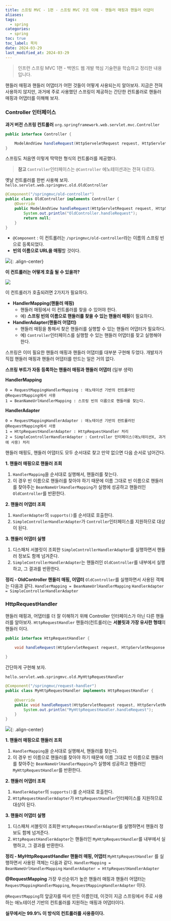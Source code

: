 ```yaml
---
title: 스프링 MVC - 1편 - 스프링 MVC 구조 이해 - 핸들러 매핑과 핸들러 어댑터
aliases: 
tags:
  - spring
categories:
  - spring
toc: true
toc_label: 목차
date: 2024-03-29
last_modified_at: 2024-03-29
---
```

>  인프런 스프링 MVC 1편 - 백엔드 웹 개발 핵심 기술편을 학습하고 정리한 내용 입니다.


핸들러 매핑과 핸들러 어댑터가 어떤 것들이 어떻게 사용되는지 알아보자.
지금은 전혀 사용하지 않지만, 과거에 주로 사용했던 스프링이 제공하는 간단한 컨트롤러로 핸들러 매핑과 어댑터를 이해해 보자.

### Controller 인터페이스
**과거 버전 스프링 컨트롤러**
`org.springframework.web.servlet.mvc.Controller`
```java
public interface Controller {

	ModelAndView handleRequest(HttpServeletRequest request, HttpServletResponse response) throws Exception;
}
```

스프링도 처음엔 이렇게 딱딱한 형식의 컨트롤러를 제공했다.

> **참고**
>`Controller`인터페이스는 `@Controller` 에노테이션과는 전혀 다르다.


옛날 컨트롤러를 한번 사용해 보자.
`hello.servlet.web.springmvc.old.OldController`
```java
@Component("/springmvc/old-controller")  
public class OldController implements Controller {  
    @Override  
    public ModelAndView handleRequest(HttpServletRequest request, HttpServletResponse response) throws Exception {  
        System.out.println("OldController.handleRequest");  
        return null;  
    }  
}
```

- `@Component` : 이 컨트롤러는 `/springmvc/old-controller`라는 이름의 스프링 빈으로 등록되었다.
-  **빈의 이름으로 URL을 매핑**할 것이다.

![](https://i.imgur.com/6jcXFBC.png){: .align-center}


**이 컨트롤러는 어떻게 호출 될 수 있을까?**

![](https://i.imgur.com/3BWH4yX.png)

이 컨트롤러가 호출되려면 2가지가 필요하다.

- **HandlerMapping(핸들러 매핑)**
	- 핸들러 매핑에서 이 컨트롤러를 찾을 수 있어야 한다.
	- 예) **스프링 빈의 이름으로 핸들러를 찾을 수 있는 핸들러 매핑**이 필요하다.
- **HandlerAdapter(핸들러 어댑터)**
	- 핸들러 매핑을 통해서 찾은 핸들러를 실행할 수 있는 핸들러 어댑터가 필요하다.
	- 예) `Controller`인터페이스를 실행할 수 있는 핸들러 어댑터를 찾고 실행해야 한다.

스프링은 이미 필요한 핸들러 매핑과 핸들러 어댑터를 대부분 구현해 두었다. 개발자가 직접 핸들러 매핑과 핸들러 어댑터를 만드는 일은 거의 없다.

**스프링 부트가 자동 등록하는 핸들러 매핑과 핸들러 어댑터** (일부 생략)

**HandlerMapping**
```
0 = RequestMappingHandlerMapping : 애노테이션 기반의 컨트롤러인 @RequestMapping에서 사용 
1 = BeanNameUrlHandlerMapping : 스프링 빈의 이름으로 핸들러를 찾는다.
```

**HandlerAdapter**
```
0 = RequestMappingHandlerAdapter : 애노테이션 기반의 컨트롤러인 @RequestMapping에서 사용 
1 = HttpRequestHandlerAdapter : HttpRequestHandler 처리 
2 = SimpleControllerHandlerAdapter : Controller 인터페이스(애노테이션X, 과거에 사용) 처리
```

핸들러 매핑도, 핸들러 어댑터도 모두 순서대로 찾고 만약 없으면 다음 순서로 넘어간다.

**1. 핸들러 매핑으로 핸들러 조회**
1. `HandlerMapping`을 순서대로 실행해서, 핸들러를 찾는다.
2. 이 경우 빈 이름으로 핸들러를 찾아야 하기 때문에 이름 그대로 빈 이름으로 핸들러를 찾아주는 `BeanNameUrlHandlerMapping`가 실행에 성공하고 핸들러인 `OldController`를 반환한다.

**2. 핸들러 어댑터 조회**
1. `HandlerAdapter`의 `supports()`를 순서대로 호출한다.
2. `SimpleControllerHandlerAdapter`가 `Controller`인터페이스를 지원하므로 대상이 된다.

**3. 핸들러 어댑터 실행**
1. 디스패처 서블릿이 조회한 `SimpleControllerHandlerAdapter`를 실행하면서 핸들러 정보도 함께 넘겨준다.
2. `SimpleControllerHandlerAdapter`는 핸들러인 `OldController`를 내부에서 실행하고, 그 결과를 반환한다.

**정리 - OldController 핸들러 매핑, 어댑터**
`OldController`를 실행하면서 사용된 객체는 다음과 같다.
`HandlerMapping = BeanNameUrlHandlerMapping`
`HandlerAdapter = SimpleControllerHandlerAdapter`


### HttpRequestHandler

핸들러 매핑과, 어댑터를 더 잘 이해하기 위해 Controller 인터페이스가 아닌 다른 핸들러를 알아보자.
`HttpRequestHandler` 핸들러(컨트롤러)는 **서블릿과 가장 유사한 형태**의 핸들러 이다.

```java
public interface HttpRequestHandler {  

    void handleRequest(HttpServletRequest request, HttpServletResponse response) throws ServletException, IOException;  
    
}
```

간단하게 구현해 보자.

`hello.servlet.web.springmvc.old.MyHttpRequestHandler`
```java
@Component("/springmvc/request-handler")  
public class MyHttpRequestHandler implements HttpRequestHandler {  
  
    @Override  
    public void handleRequest(HttpServletRequest request, HttpServletResponse response) throws ServletException, IOException {  
        System.out.println("MyHttpRequestHandler.handleRequest");  
    }  
}
```


![](https://i.imgur.com/6cjiZRj.png){: .align-center}


**1. 핸들러 매핑으로 핸들러 조회**
1. `HandlerMapping`을 순서대로 실행해서, 핸들러를 찾는다.
2. 이 경우 빈 이름으로 핸들러를 찾아야 하기 때문에 이름 그대로 빈 이름으로 핸들러를 찾아주는 `BeanNameUrlHandlerMapping`가 실행에 성공하고 핸들러인 `MyHttpRequestHandler`를 반환한다.

**2. 핸들러 어댑터 조회**
1. `HandlerAdapter`의 `supports()`를 순서대로 호출한다.
2. `HttpRequestHandlerAdapter`가 `HttpRequestHandler`인터페이스를 지원하므로 대상이 된다.

**3. 핸들러 어댑터 실행**
1. 디스패처 서블릿이 조회한 `HttpRequestHandlerAdapter`를 실행하면서 핸들러 정보도 함께 넘겨준다.
2. `HttpRequestHandlerAdapter`는 핸들러인 `MyHttpRequestHandler`를 내부에서 실행하고, 그 결과를 반환한다.

**정리 - MyHttpRequestHandler 핸들러 매핑, 어댑터**
`MyHttpRequestHandler` 를 실행하면서 사용된 객체는 다음과 같다.
`HandlerMapping = BeanNameUrlHandlerMapping`
`HandlerAdapter = HttpRequestHandlerAdapter`

**@RequestMapping**
가장 우선순위가 높은 핸들러 매핑과 핸들러 어댑터는 
`RequestMappingHandlerMapping`,  `RequestMappingHandlerAdapter` 이다.

`@RequestMapping`의 앞글자를 따서 만든 이름인데, 이것이 지금 스프링에서 주로 사용하는 애노테이션 기반의 컨트롤러를 지원하는 매핑과 어댑터이다.

**실무에서는 99.9% 이 방식의 컨트롤러를 사용중이다.**